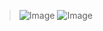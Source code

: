 > ![Image](https://github.com/user-attachments/assets/fead50e3-498b-45d2-b404-f1d32f581c70)
> ![Image](https://github.com/j34b3s4m15/juwilslockerrooms/issues/2#issue-3102992464)
